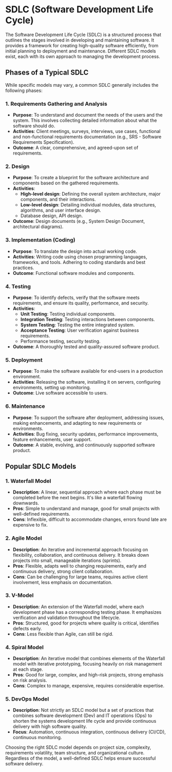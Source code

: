 # SDLC (Software Development Life Cycle)

The Software Development Life Cycle (SDLC) is a structured process that outlines the stages involved in developing and maintaining software. It provides a framework for creating high-quality software efficiently, from initial planning to deployment and maintenance. Different SDLC models exist, each with its own approach to managing the development process.

## Phases of a Typical SDLC

While specific models may vary, a common SDLC generally includes the following phases:

### 1. Requirements Gathering and Analysis

*   **Purpose**: To understand and document the needs of the users and the system. This involves collecting detailed information about what the software should do.
*   **Activities**: Client meetings, surveys, interviews, use cases, functional and non-functional requirements documentation (e.g., SRS - Software Requirements Specification).
*   **Outcome**: A clear, comprehensive, and agreed-upon set of requirements.

### 2. Design

*   **Purpose**: To create a blueprint for the software architecture and components based on the gathered requirements.
*   **Activities**: 
    *   **High-level design**: Defining the overall system architecture, major components, and their interactions.
    *   **Low-level design**: Detailing individual modules, data structures, algorithms, and user interface design.
    *   Database design, API design.
*   **Outcome**: Design documents (e.g., System Design Document, architectural diagrams).

### 3. Implementation (Coding)

*   **Purpose**: To translate the design into actual working code.
*   **Activities**: Writing code using chosen programming languages, frameworks, and tools. Adhering to coding standards and best practices.
*   **Outcome**: Functional software modules and components.

### 4. Testing

*   **Purpose**: To identify defects, verify that the software meets requirements, and ensure its quality, performance, and security.
*   **Activities**: 
    *   **Unit Testing**: Testing individual components.
    *   **Integration Testing**: Testing interactions between components.
    *   **System Testing**: Testing the entire integrated system.
    *   **Acceptance Testing**: User verification against business requirements.
    *   Performance testing, security testing.
*   **Outcome**: A thoroughly tested and quality-assured software product.

### 5. Deployment

*   **Purpose**: To make the software available for end-users in a production environment.
*   **Activities**: Releasing the software, installing it on servers, configuring environments, setting up monitoring.
*   **Outcome**: Live software accessible to users.

### 6. Maintenance

*   **Purpose**: To support the software after deployment, addressing issues, making enhancements, and adapting to new requirements or environments.
*   **Activities**: Bug fixing, security updates, performance improvements, feature enhancements, user support.
*   **Outcome**: A stable, evolving, and continuously supported software product.

## Popular SDLC Models

### 1. Waterfall Model

*   **Description**: A linear, sequential approach where each phase must be completed before the next begins. It's like a waterfall flowing downwards.
*   **Pros**: Simple to understand and manage, good for small projects with well-defined requirements.
*   **Cons**: Inflexible, difficult to accommodate changes, errors found late are expensive to fix.

### 2. Agile Model

*   **Description**: An iterative and incremental approach focusing on flexibility, collaboration, and continuous delivery. It breaks down projects into small, manageable iterations (sprints).
*   **Pros**: Flexible, adapts well to changing requirements, early and continuous delivery, strong client collaboration.
*   **Cons**: Can be challenging for large teams, requires active client involvement, less emphasis on documentation.

### 3. V-Model

*   **Description**: An extension of the Waterfall model, where each development phase has a corresponding testing phase. It emphasizes verification and validation throughout the lifecycle.
*   **Pros**: Structured, good for projects where quality is critical, identifies defects early.
*   **Cons**: Less flexible than Agile, can still be rigid.

### 4. Spiral Model

*   **Description**: An iterative model that combines elements of the Waterfall model with iterative prototyping, focusing heavily on risk management at each stage.
*   **Pros**: Good for large, complex, and high-risk projects, strong emphasis on risk analysis.
*   **Cons**: Complex to manage, expensive, requires considerable expertise.

### 5. DevOps Model

*   **Description**: Not strictly an SDLC model but a set of practices that combines software development (Dev) and IT operations (Ops) to shorten the systems development life cycle and provide continuous delivery with high software quality.
*   **Focus**: Automation, continuous integration, continuous delivery (CI/CD), continuous monitoring.

Choosing the right SDLC model depends on project size, complexity, requirements volatility, team structure, and organizational culture. Regardless of the model, a well-defined SDLC helps ensure successful software delivery.
